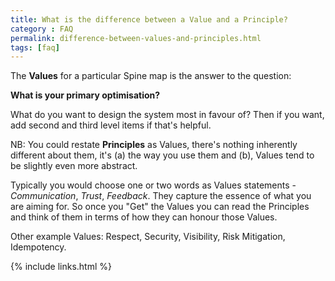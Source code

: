 ```yaml
---
title: What is the difference between a Value and a Principle?
category : FAQ
permalink: difference-between-values-and-principles.html
tags: [faq]
---
```


The **Values** for a particular Spine map is the answer to the question: 

**What is your primary optimisation?** 

What do you want to design the system most in favour of? Then if you want, add second and third level items if that's helpful. 

NB: You could restate **Principles** as Values, there's nothing inherently different about them, it's (a) the way you use them and (b), Values tend to be slightly even more abstract.

Typically you would choose one or two words as Values statements - *Communication*, *Trust*, *Feedback*. They capture the essence of what you are aiming for. So once you "Get" the Values you can read the Principles and think of them in terms of how they can honour those Values.

Other example Values: Respect, Security, Visibility, Risk Mitigation, Idempotency.

{% include links.html %}
